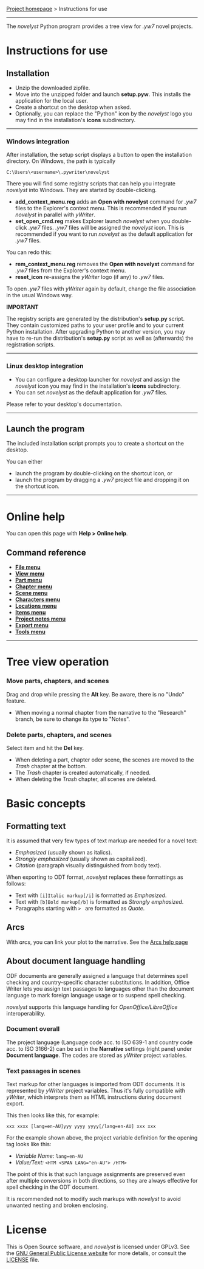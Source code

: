 [Project homepage](https://peter88213.github.io/novelyst) > Instructions for use

--- 

The *novelyst* Python program provides a tree view for *.yw7* novel projects.

# Instructions for use


## Installation

- Unzip the downloaded zipfile.
- Move into the unzipped folder and launch **setup.pyw**. This installs the application for the local user.
- Create a shortcut on the desktop when asked.
- Optionally, you can replace the "Python" icon by the *novelyst* logo you may find in the installation's **icons** subdirectory.

---

### Windows integration

After installation, the setup script displays a button to open the installation directory. On Windows, the path is typically

`C:\Users\<username>\.pywriter\novelyst`

There you will find some registry scripts that can help you integrate *novelyst* into Windows. They are started by double-clicking.

- **add_context_menu.reg** adds an **Open with novelyst** command for *.yw7* files to the Explorer's context menu. This is recommended if you run *novelyst* in parallel with *yWriter*.  
- **set_open_cmd.reg** makes Explorer launch *novelyst* when you double-click *.yw7* files. *.yw7* files will be assigned the *novelyst* icon. This is recommended if you want to run *novelyst* as the default application for *.yw7* files. 

You can redo this:

- **rem_context_menu.reg** removes the **Open with novelyst** command for *.yw7* files from the Explorer's context menu.
- **reset_icon** re-assigns the *yWriter* logo (if any) to *.yw7* files. 

To open *.yw7* files with *yWriter* again by default, change the file association in the usual Windows way.

**IMPORTANT**

The registry scripts are generated by the distribution's **setup.py** script. They contain customized paths to your user profile and to your current Python installation. After upgrading Python to another version, you may have to re-run the distribution's **setup.py** script as well as (afterwards) the registration scripts.

--- 

### Linux desktop integration

- You can configure a desktop launcher for *novelyst* and assign the *novelyst* icon you may find in the installation's **icons** subdirectory.
- You can set *novelyst* as the default application for *.yw7* files.

Please refer to your desktop's documentation. 

---

## Launch the program

The included installation script prompts you to create a shortcut on the desktop. 

You can either

- launch the program by double-clicking on the shortcut icon, or
- launch the program by dragging a *.yw7* project file and dropping it on the shortcut icon.


--- 

# Online help

You can open this page with **Help > Online help**.

## Command reference

- **[File menu](https://peter88213.github.io/novelyst/help/file_menu)**
- **[View menu](https://peter88213.github.io/novelyst/help/view_menu)**
- **[Part menu](https://peter88213.github.io/novelyst/help/part_menu)**
- **[Chapter menu](https://peter88213.github.io/novelyst/help/chapter_menu)**
- **[Scene menu](https://peter88213.github.io/novelyst/help/scene_menu)**
- **[Characters menu](https://peter88213.github.io/novelyst/help/characters_menu)**
- **[Locations menu](https://peter88213.github.io/novelyst/help/locations_menu)**
- **[Items menu](https://peter88213.github.io/novelyst/help/items_menu)**
- **[Project notes menu](https://peter88213.github.io/novelyst/help/project_notes_menu)**
- **[Export menu](https://peter88213.github.io/novelyst/help/export_menu)**
- **[Tools menu](https://peter88213.github.io/novelyst/help/tools_menu)**


--- 


# Tree view operation

### Move parts, chapters, and scenes

Drag and drop while pressing the **Alt** key. Be aware, there is no "Undo" feature. 
- When moving a normal chapter from the narrative to the "Research" branch, be sure to
  change its type to "Notes".

### Delete parts, chapters, and scenes

Select item and hit the **Del** key.

- When deleting a part, chapter oder scene, the scenes are moved to the _Trash_ chapter at the bottom. 
- The _Trash_ chapter is created automatically, if needed. 
- When deleting the _Trash_ chapter, all scenes are deleted.


# Basic concepts

## Formatting text

It is assumed that very few types of text markup are needed for a novel text:

- *Emphasized* (usually shown as italics).
- *Strongly emphasized* (usually shown as capitalized).
- *Citation* (paragraph visually distinguished from body text).

When exporting to ODT format, *novelyst* replaces these formattings as follows: 

- Text with `[i]Italic markup[/i]` is formatted as *Emphasized*.
- Text with `[b]Bold markup[/b]` is formatted as *Strongly emphasized*. 
- Paragraphs starting with `> ` are formatted as *Quote*.

## Arcs

With *arcs*, you can link your plot to the narrative. See the [Arcs help page](https://peter88213.github.io/novelyst/help/arcs)


## About document language handling

ODF documents are generally assigned a language that determines spell checking and country-specific character substitutions. In addition, Office Writer lets you assign text passages to languages other than the document language to mark foreign language usage or to suspend spell checking. 

*novelyst* supports this language handling for *OpenOffice/LibreOffice* interoperability.

### Document overall

The project language (Language code acc. to ISO 639-1 and country code acc. to ISO 3166-2) can be set in the **Narrative** settings (right pane) under **Document language**. The codes are stored as *yWriter* project variables. 

### Text passages in scenes

Text markup for other languages is imported from ODT documents. It is represented by *yWriter* project variables. Thus it's fully compatible with *yWriter*, which interprets them as HTML instructions during document export.

This then looks like this, for example:

`xxx xxxx [lang=en-AU]yyy yyyy yyyy[/lang=en-AU] xxx xxx` 

For the example shown above, the project variable definition for the opening tag looks like this: 

- *Variable Name:* `lang=en-AU` 
- *Value/Text:* `<HTM <SPAN LANG="en-AU"> /HTM>`

The point of this is that such language assignments are preserved even after multiple conversions in both directions, so they are always effective for spell checking in the ODT document.

It is recommended not to modify such markups with *novelyst* to avoid unwanted nesting and broken enclosing. 


# License

This is Open Source software, and *novelyst* is licensed under GPLv3. See the
[GNU General Public License website](https://www.gnu.org/licenses/gpl-3.0.en.html) for more
details, or consult the [LICENSE](https://github.com/peter88213/novelyst/blob/main/LICENSE) file.

